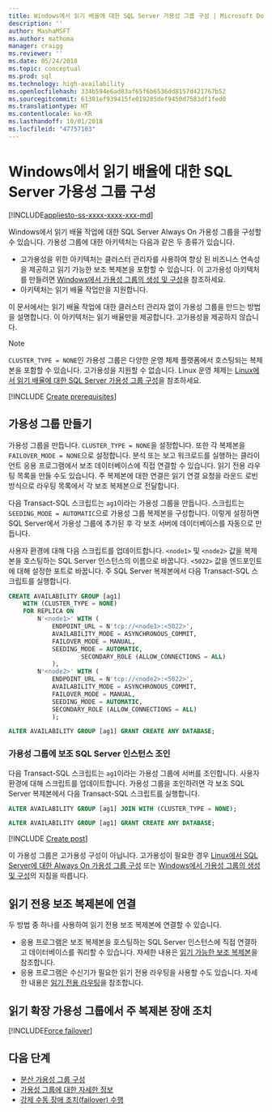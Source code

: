 ```yaml
---
title: Windows에서 읽기 배율에 대한 SQL Server 가용성 그룹 구성 | Microsoft Docs
description: ''
author: MashaMSFT
ms.author: mathoma
manager: craigg
ms.reviewer: ''
ms.date: 05/24/2018
ms.topic: conceptual
ms.prod: sql
ms.technology: high-availability
ms.openlocfilehash: 334b594e6ad83af65f6b6536dd8157d421767b52
ms.sourcegitcommit: 61381ef939415fe019285def9450d7583df1fed0
ms.translationtype: HT
ms.contentlocale: ko-KR
ms.lasthandoff: 10/01/2018
ms.locfileid: "47757103"
---
```

# <a name="configure-a-sql-server-availability-group-for-read-scale-on-windows"></a>Windows에서 읽기 배율에 대한 SQL Server 가용성 그룹 구성

[!INCLUDE[appliesto-ss-xxxx-xxxx-xxx-md](../../../includes/appliesto-ss-xxxx-xxxx-xxx-md.md)]

Windows에서 읽기 배율 작업에 대한 SQL Server Always On 가용성 그룹을 구성할 수 있습니다. 가용성 그룹에 대한 아키텍처는 다음과 같은 두 종류가 있습니다.
* 고가용성을 위한 아키텍처는 클러스터 관리자를 사용하여 향상 된 비즈니스 연속성을 제공하고 읽기 가능한 보조 복제본을 포함할 수 있습니다. 이 고가용성 아키텍처를 만들려면 [Windows에서 가용성 그룹의 생성 및 구성](creation-and-configuration-of-availability-groups-sql-server.md)을 참조하세요. 
* 아키텍처는 읽기 배율 작업만을 지원합니다. 

이 문서에서는 읽기 배율 작업에 대한 클러스터 관리자 없이 가용성 그룹을 만드는 방법을 설명합니다. 이 아키텍처는 읽기 배율만을 제공합니다. 고가용성을 제공하지 않습니다.

>[!NOTE]
>`CLUSTER_TYPE = NONE`인 가용성 그룹은 다양한 운영 체제 플랫폼에서 호스팅되는 복제본을 포함할 수 있습니다. 고가용성을 지원할 수 없습니다. Linux 운영 체제는 [Linux에서 읽기 배율에 대한 SQL Server 가용성 그룹 구성](../../../linux/sql-server-linux-availability-group-configure-rs.md)을 참조하세요.

[!INCLUDE [Create prerequisites](../../../includes/ss-availability-group-rs-prereq.md)]

## <a name="create-an-availability-group"></a>가용성 그룹 만들기

가용성 그룹을 만듭니다. `CLUSTER_TYPE = NONE`을 설정합니다. 또한 각 복제본을 `FAILOVER_MODE = NONE`으로 설정합니다. 분석 또는 보고 워크로드를 실행하는 클라이언트 응용 프로그램에서 보조 데이터베이스에 직접 연결할 수 있습니다. 읽기 전용 라우팅 목록을 만들 수도 있습니다. 주 복제본에 대한 연결은 읽기 연결 요청을 라운드 로빈 방식으로 라우팅 목록에서 각 보조 복제본으로 전달합니다.

다음 Transact-SQL 스크립트는 `ag1`이라는 가용성 그룹을 만듭니다. 스크립트는 `SEEDING_MODE = AUTOMATIC`으로 가용성 그룹 복제본을 구성합니다. 이렇게 설정하면 SQL Server에서 가용성 그룹에 추가된 후 각 보조 서버에 데이터베이스를 자동으로 만듭니다. 

사용자 환경에 대해 다음 스크립트를 업데이트합니다. `<node1>` 및 `<node2>` 값을 복제본을 호스팅하는 SQL Server 인스턴스의 이름으로 바꿉니다. `<5022>` 값을 엔드포인트에 대해 설정한 포트로 바꿉니다. 주 SQL Server 복제본에서 다음 Transact-SQL 스크립트를 실행합니다.

```sql
CREATE AVAILABILITY GROUP [ag1]
    WITH (CLUSTER_TYPE = NONE)
    FOR REPLICA ON
        N'<node1>' WITH (
            ENDPOINT_URL = N'tcp://<node1>:<5022>',
            AVAILABILITY_MODE = ASYNCHRONOUS_COMMIT,
            FAILOVER_MODE = MANUAL,
            SEEDING_MODE = AUTOMATIC,
                    SECONDARY_ROLE (ALLOW_CONNECTIONS = ALL)
            ),
        N'<node2>' WITH (
            ENDPOINT_URL = N'tcp://<node2>:<5022>',
            AVAILABILITY_MODE = ASYNCHRONOUS_COMMIT,
            FAILOVER_MODE = MANUAL,
            SEEDING_MODE = AUTOMATIC,
            SECONDARY_ROLE (ALLOW_CONNECTIONS = ALL)
            );

ALTER AVAILABILITY GROUP [ag1] GRANT CREATE ANY DATABASE;
```

### <a name="join-secondary-sql-server-instances-to-the-availability-group"></a>가용성 그룹에 보조 SQL Server 인스턴스 조인

다음 Transact-SQL 스크립트는 `ag1`이라는 가용성 그룹에 서버를 조인합니다. 사용자 환경에 대해 스크립트를 업데이트합니다. 가용성 그룹을 조인하려면 각 보조 SQL Server 복제본에서 다음 Transact-SQL 스크립트를 실행합니다.

```sql
ALTER AVAILABILITY GROUP [ag1] JOIN WITH (CLUSTER_TYPE = NONE);

ALTER AVAILABILITY GROUP [ag1] GRANT CREATE ANY DATABASE;
```

[!INCLUDE [Create post](../../../includes/ss-availability-group-rs-postactivity.md)]

이 가용성 그룹은 고가용성 구성이 아닙니다. 고가용성이 필요한 경우 [Linux에서 SQL Server에 대한 Always On 가용성 그룹 구성](../../../linux/sql-server-linux-availability-group-configure-ha.md) 또는 [Windows에서 가용성 그룹의 생성 및 구성](creation-and-configuration-of-availability-groups-sql-server.md)의 지침을 따릅니다.

## <a name="connect-to-read-only-secondary-replicas"></a>읽기 전용 보조 복제본에 연결

두 방법 중 하나를 사용하여 읽기 전용 보조 복제본에 연결할 수 있습니다.
* 응용 프로그램은 보조 복제본을 호스팅하는 SQL Server 인스턴스에 직접 연결하고 데이터베이스를 쿼리할 수 있습니다. 자세한 내용은 [읽기 가능한 보조 복제본](active-secondaries-readable-secondary-replicas-always-on-availability-groups.md)을 참조합니다.
* 응용 프로그램은 수신기가 필요한 읽기 전용 라우팅을 사용할 수도 있습니다. 자세한 내용은 [읽기 전용 라우팅](listeners-client-connectivity-application-failover.md#ConnectToSecondary)을 참조합니다.

## <a name="fail-over-the-primary-replica-on-a-read-scale-availability-group"></a>읽기 확장 가용성 그룹에서 주 복제본 장애 조치

[!INCLUDE[Force failover](../../../includes/ss-force-failover-read-scale-out.md)]

## <a name="next-steps"></a>다음 단계

* [분산 가용성 그룹 구성](distributed-availability-groups-always-on-availability-groups.md)
* [가용성 그룹에 대한 자세한 정보](overview-of-always-on-availability-groups-sql-server.md)
* [강제 수동 장애 조치(failover) 수행](perform-a-forced-manual-failover-of-an-availability-group-sql-server.md)
